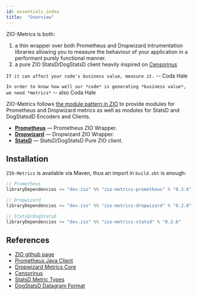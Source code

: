 ```yaml
---
id: essentials_index
title:  "Overview"
---
```


ZIO-Metrics is  both: 
1. a thin wrapper over both Prometheus and Dropwizard intrumentation
libraries allowing you to measure the behaviour of your application in a
performant purely functional manner.
2. a pure ZIO StatsD/DogStatsD client heavily inspired on [Censorinus](https://github.com/gphat/censorinus)

`If it can affect your code's business value, measure it.` -- Coda Hale

`In order to know how well our *code* is generating *business value*, we need *metrics*` -- also Coda Hale


ZIO-Metrics follows [the module pattern in
ZIO](https://zio.dev/docs/howto/howto_use_layers) to provide modules for
Prometheus and Dropwizard metrics as well as modules for StatsD and DogStatsdD
Encoders and Clients.

 - **[Prometheus](prometheus.md)** — Prometheus ZIO Wrapper.
 - **[Dropwizard](dropwizard.md)** — Dropwizard ZIO Wrapper.
 - **[StatsD](statsd.md)** — StatsD/DogStatsD Pure ZIO client.

## Installation

`ZIO-Metrics` is available via Maven, thus an import in `build.sbt` is enough:

```scala
// Prometheus
libraryDependencies += "dev.zio" %% "zio-metrics-prometheus" % "0.2.6"

// Dropwizard
libraryDependencies += "dev.zio" %% "zio-metrics-dropwizard" % "0.2.6"

// StatsD/DogStatsD
libraryDependencies += "dev.zio" %% "zio-metrics-statsd" % "0.2.6"
```

## References

 - [ZIO github page](http://github.com/zio/zio)
 - [Prometheus Java Client](https://github.com/prometheus/client_java)
 - [Dropwizard Metrics Core](https://metrics.dropwizard.io/4.0.0/manual/core.html)
 - [Censorinus](https://github.com/gphat/censorinus)
 - [StatsD Metric Types](https://github.com/statsd/statsd/blob/master/docs/metric_types.md)
 - [DogStatsD Datagram Format](https://docs.datadoghq.com/developers/dogstatsd/datagram_shell)
